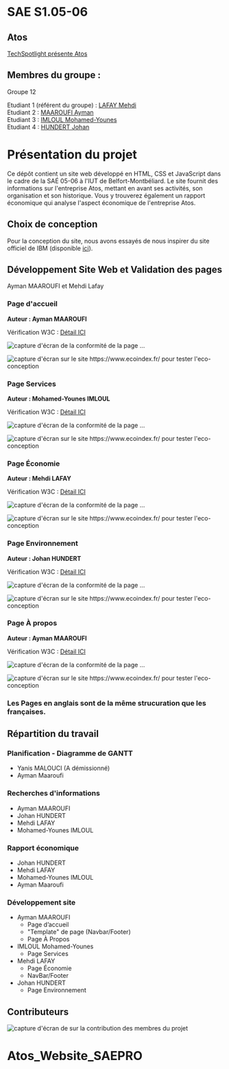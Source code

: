 # SAE S1.05-06   

## Atos    

[TechSpotlight présente Atos](https://lafaymehdi.github.io/SAE-S1.05-06/)

## Membres du groupe  :

Groupe 12

Etudiant 1 (référent du groupe) :  [LAFAY Mehdi](mailto:mehdi.lafay@edu.univ-fcomte.fr?subject=SAE_1_05_06)  
Etudiant 2 : [MAAROUFI Ayman](mailto:ayman.maaroufi@edu.univ-fcomte.fr?subject=SAE_1_05_06)   
Etudiant 3 : [IMLOUL Mohamed-Younes](mailto:mohamed-younes.imloul@edu.univ-fcomte.fr?subject=SAE_1_05_06)  
Etudiant 4 : [HUNDERT Johan](mailto:johan.hundert@edu.univ-fcomte.fr?subject=SAE_1_05_06)  


# Présentation du projet

Ce dépôt contient un site web développé en HTML, CSS et JavaScript dans le cadre de la SAÉ 05-06 à l'IUT de Belfort-Montbéliard. Le site fournit des informations sur l'entreprise Atos, mettant en avant ses activités, son organisation et son historique. Vous y trouverez également un rapport économique qui analyse l'aspect économique de l'entreprise Atos.


## Choix de conception  

Pour la conception du site, nous avons essayés de nous inspirer du site officiel de IBM (disponible [ici](https://www.ibm.com/us-en/)).  


## Développement Site Web et Validation des pages

Ayman MAAROUFI et Mehdi Lafay

### Page d'accueil

**Auteur : Ayman MAAROUFI**  

Vérification W3C : [Détail ICI](https://validator.w3.org/nu/?showsource=yes&showoutline=yes&showimagereport=yes&doc=https://lafaymehdi.github.io/SAE-S1.05-06/index.html)


![capture d'écran de la conformité de la page ...](Doc/capture_1_W3C.png)


![capture d'écran sur le site https://www.ecoindex.fr/ pour tester l'eco-conception](Doc/capture_1_ecoconcept.png)


### Page Services

**Auteur : Mohamed-Younes IMLOUL**  

Vérification W3C : [Détail ICI](https://validator.w3.org/nu/?showsource=yes&showoutline=yes&showimagereport=yes&doc=https://lafaymehdi.github.io/SAE-S1.05-06/Pages/PageService.html)


![capture d'écran de la conformité de la page ...](Doc/capture_2_W3C.png)


![capture d'écran sur le site https://www.ecoindex.fr/ pour tester l'eco-conception](Doc/capture_2_ecoconcept.png)

### Page Économie

**Auteur : Mehdi LAFAY** 

Vérification W3C : [Détail ICI](https://validator.w3.org/nu/?showsource=yes&showoutline=yes&showimagereport=yes&doc=https://lafaymehdi.github.io/SAE-S1.05-06/Pages/PageEco.html)


![capture d'écran de la conformité de la page ...](Doc/capture_3_W3C.png)


![capture d'écran sur le site https://www.ecoindex.fr/ pour tester l'eco-conception](Doc/capture_3_ecoconcept.png)

### Page Environnement

**Auteur : Johan HUNDERT** 

Vérification W3C : [Détail ICI](https://validator.w3.org/nu/?showsource=yes&showoutline=yes&showimagereport=yes&doc=https://lafaymehdi.github.io/SAE-S1.05-06/Pages/PageEnv.html)


![capture d'écran de la conformité de la page ...](Doc/capture_4_W3C.png)


![capture d'écran sur le site https://www.ecoindex.fr/ pour tester l'eco-conception](Doc/capture_4_ecoconcept.png)

### Page À propos

**Auteur : Ayman MAAROUFI**  

Vérification W3C : [Détail ICI](https://validator.w3.org/nu/?showsource=yes&showoutline=yes&showimagereport=yes&doc=https://lafaymehdi.github.io/SAE-S1.05-06/Pages/AProp.html)


![capture d'écran de la conformité de la page ...](Doc/capture_5_W3C.png)


![capture d'écran sur le site https://www.ecoindex.fr/ pour tester l'eco-conception](Doc/capture_5_ecoconcept.png)

### Les Pages en anglais sont de la même strucuration que les françaises.

## Répartition du travail

### Planification - Diagramme de GANTT

- Yanis MALOUCI (A démissionné)
- Ayman Maaroufi

### Recherches d'informations

- Ayman MAAROUFI
- Johan HUNDERT
- Mehdi LAFAY
- Mohamed-Younes IMLOUL


### Rapport économique

- Johan HUNDERT
- Mehdi LAFAY
- Mohamed-Younes IMLOUL
- Ayman Maaroufi

### Développement site

- Ayman MAAROUFI
  - Page d’accueil
  - "Template" de page (Navbar/Footer)
  - Page À Propos
- IMLOUL Mohamed-Younes
  - Page Services
- Mehdi LAFAY
  - Page Économie
  - NavBar/Footer
- Johan HUNDERT
  - Page Environnement


## Contributeurs

![capture d'écran de sur la contribution des membres du projet](Doc/livrable2_contributors.png)
# Atos_Website_SAEPRO
